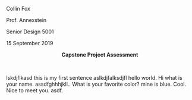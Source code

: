 <p>Collin Fox</p>
<p>Prof. Annexstein</p>
<p>Senior Design 5001</p>
<p>15 September 2019</p>
<p align="center"><b>Capstone Project Assessment</b></p>
&nbsp;&nbsp;&nbsp;&nbsp;&nbsp;&nbsp;&nbsp;&nbsp;<p>lskdjflkasd this is my first sentence aslkdjfalksdjfl hello world. Hi what is your name. assdfghhhjkll.. What is your favorite color? mine is blue. Cool. Nice to meet you. asdf.</p>


